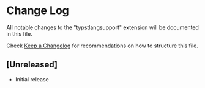 # Change Log

All notable changes to the "typstlangsupport" extension will be documented in this file.

Check [Keep a Changelog](http://keepachangelog.com/) for recommendations on how to structure this file.

## [Unreleased]

- Initial release